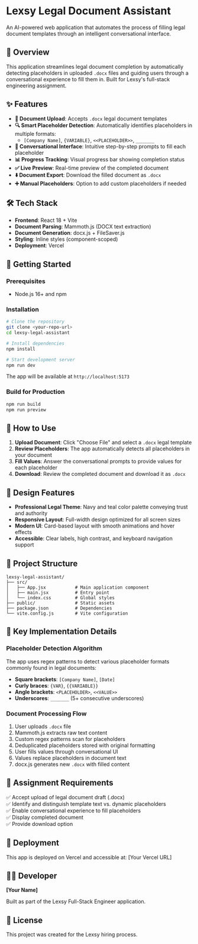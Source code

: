 # Lexsy Legal Document Assistant

An AI-powered web application that automates the process of filling legal document templates through an intelligent conversational interface.

## 🎯 Overview

This application streamlines legal document completion by automatically detecting placeholders in uploaded `.docx` files and guiding users through a conversational experience to fill them in. Built for Lexsy's full-stack engineering assignment.

## ✨ Features

- **📄 Document Upload**: Accepts `.docx` legal document templates
- **🔍 Smart Placeholder Detection**: Automatically identifies placeholders in multiple formats:
  - `[Company Name]`, `{VARIABLE}`, `<<PLACEHOLDER>>`, `_______`
- **💬 Conversational Interface**: Intuitive step-by-step prompts to fill each placeholder
- **📊 Progress Tracking**: Visual progress bar showing completion status
- **✅ Live Preview**: Real-time preview of the completed document
- **⬇️ Document Export**: Download the filled document as `.docx`
- **➕ Manual Placeholders**: Option to add custom placeholders if needed

## 🛠️ Tech Stack

- **Frontend**: React 18 + Vite
- **Document Parsing**: Mammoth.js (DOCX text extraction)
- **Document Generation**: docx.js + FileSaver.js
- **Styling**: Inline styles (component-scoped)
- **Deployment**: Vercel

## 🚀 Getting Started

### Prerequisites

- Node.js 16+ and npm

### Installation

```bash
# Clone the repository
git clone <your-repo-url>
cd lexsy-legal-assistant

# Install dependencies
npm install

# Start development server
npm run dev
```

The app will be available at `http://localhost:5173`

### Build for Production

```bash
npm run build
npm run preview
```

## 📖 How to Use

1. **Upload Document**: Click "Choose File" and select a `.docx` legal template
2. **Review Placeholders**: The app automatically detects all placeholders in your document
3. **Fill Values**: Answer the conversational prompts to provide values for each placeholder
4. **Download**: Review the completed document and download it as `.docx`

## 🎨 Design Features

- **Professional Legal Theme**: Navy and teal color palette conveying trust and authority
- **Responsive Layout**: Full-width design optimized for all screen sizes
- **Modern UI**: Card-based layout with smooth animations and hover effects
- **Accessible**: Clear labels, high contrast, and keyboard navigation support

## 📁 Project Structure

```
lexsy-legal-assistant/
├── src/
│   ├── App.jsx           # Main application component
│   ├── main.jsx          # Entry point
│   └── index.css         # Global styles
├── public/               # Static assets
├── package.json          # Dependencies
└── vite.config.js        # Vite configuration
```

## 🔧 Key Implementation Details

### Placeholder Detection Algorithm

The app uses regex patterns to detect various placeholder formats commonly found in legal documents:

- **Square brackets**: `[Company Name]`, `[Date]`
- **Curly braces**: `{VAR}`, `{{VARIABLE}}`
- **Angle brackets**: `<PLACEHOLDER>`, `<<VALUE>>`
- **Underscores**: `_______` (5+ consecutive underscores)

### Document Processing Flow

1. User uploads `.docx` file
2. Mammoth.js extracts raw text content
3. Custom regex patterns scan for placeholders
4. Deduplicated placeholders stored with original formatting
5. User fills values through conversational UI
6. Values replace placeholders in document text
7. docx.js generates new `.docx` with filled content

## 🎯 Assignment Requirements

✅ Accept upload of legal document draft (.docx)  
✅ Identify and distinguish template text vs. dynamic placeholders  
✅ Enable conversational experience to fill placeholders  
✅ Display completed document  
✅ Provide download option  

## 🚀 Deployment

This app is deployed on Vercel and accessible at: [Your Vercel URL]

## 👨‍💻 Developer

**[Your Name]**

Built as part of the Lexsy Full-Stack Engineer application.

## 📝 License

This project was created for the Lexsy hiring process.
